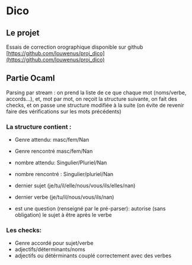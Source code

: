 # Dico
## Le projet
Essais de correction orographique disponible sur github [https://github.com/louwenus/proj_dico](https://github.com/louwenus/proj_dico)

## Partie Ocaml
Parsing par stream : on prend la liste de ce que chaque mot (noms/verbe, accords...), et, mot par mot, on reçoit la structure suivante,
on fait des checks, et on passe une structure modifiée à la suite (on évite de revenir faire des vérifications sur les mots précédents)

### La structure contient :

- Genre attendu: masc/fem/Nan
- Genre rencontré masc/fem/Nan
- nombre attendu: Singulier/Pluriel/Nan
- nombre rencontré : Singulier/pluriel/Nan

- dernier sujet (je/tu/il/elle/nous/vous/ils/elles/nan)
- dernier verbe (je/tu/il/nous/vous/ils/nan)

- est une question (renseigné par le pré-parser): autorise (sans obligation) le sujet à être après le verbe


### Les checks:

- Genre accordé pour sujet/verbe
- adjectifs/déterminants/noms
- adjectifs ou détérminants couplé correctement avec des verbes

